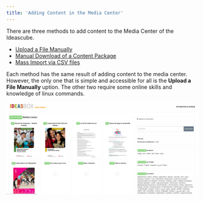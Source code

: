```yaml
---
title: 'Adding Content in the Media Center'
---
```


There are three methods to add content to the Media Center of the Ideascube.

* [Upload a File Manually](media-center/)
* [Manual Download of a Content Package](telechargement-manuel-de-paquet/)
* [Mass Import via CSV files](import-csv/)

Each method has the same result of adding content to the media center.  However, the only one that is simple and accessible for all is the **Upload a File Manually** uption.  The other two require some online skills and knowledge of linux commands.


![](Capture%20du%202018-03-13%2023-20-04.png)